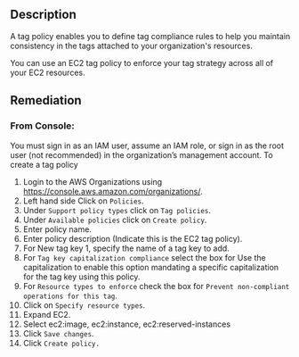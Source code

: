 ## Description

A tag policy enables you to define tag compliance rules to help you maintain consistency in the tags attached to your organization's resources.

You can use an EC2 tag policy to enforce your tag strategy across all of your EC2 resources.

## Remediation

### From Console:

You must sign in as an IAM user, assume an IAM role, or sign in as the root user (not recommended) in the organization’s management account. To create a tag policy

1. Login to the AWS Organizations using https://console.aws.amazon.com/organizations/.
2. Left hand side Click on `Policies`.
3. Under `Support policy types` click on `Tag policies`.
4. Under `Available policies` click on `Create policy`.
5. Enter policy name.
6. Enter policy description (Indicate this is the EC2 tag policy).
7. For New tag key 1, specify the name of a tag key to add.
8. For `Tag key capitalization compliance` select the box for Use the capitalization to enable this option mandating a specific capitalization for the tag key using this policy.
9. For `Resource types to enforce` check the box for `Prevent non-compliant operations for this tag`.
10. Click on `Specify resource types`.
11. Expand EC2.
12. Select ec2:image, ec2:instance, ec2:reserved-instances
13. Click `Save changes`.
14. Click `Create policy.`